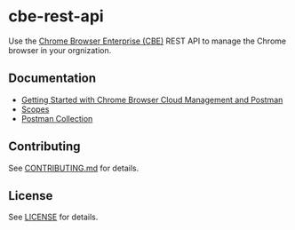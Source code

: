 # cbe-rest-api

Use the [Chrome Browser Enterprise (CBE)](https://support.google.com/chrome/a/topic/9025410?hl=en&ref_topic=4386754) REST API to manage the Chrome browser in your orgnization. 

## Documentation
* [Getting Started with Chrome Browser Cloud Management and Postman](https://services.google.com/fh/files/misc/chrome_browser_cloud_management_postman_api_integration.pdf)
* [Scopes](docs/auth.md)
* [Postman Collection](docs/postmanColl.md)


## Contributing
See [CONTRIBUTING.md](CONTRIBUTING.md) for details.

## License
See [LICENSE](LICENSE) for details.
